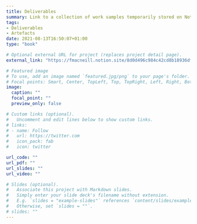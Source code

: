 ```yaml
---
title: Deliverables
summary: Link to a collection of work samples temporarily stored on Notions
tags: 
- Deliverables
- Artefacts
date: 2021-08-13T16:50:07+01:00
type: "book"

# Optional external URL for project (replaces project detail page).
external_link: "https://fmacneill.notion.site/8d0d496c984c42cd8b18936df0973fd5?v=6c9509c514db4637aac340cbdd62c0de"

# Featured image
# To use, add an image named `featured.jpg/png` to your page's folder.
# Focal points: Smart, Center, TopLeft, Top, TopRight, Left, Right, BottomLeft, Bottom, BottomRight.
image:
  caption: ""
  focal_point: ""
  preview_only: false

# Custom links (optional).
#   Uncomment and edit lines below to show custom links.
# links:
# - name: Follow
#   url: https://twitter.com
#   icon_pack: fab
#   icon: twitter

url_code: ""
url_pdf: ""
url_slides: ""
url_video: ""

# Slides (optional).
#   Associate this project with Markdown slides.
#   Simply enter your slide deck's filename without extension.
#   E.g. `slides = "example-slides"` references `content/slides/example-slides.md`.
#   Otherwise, set `slides = ""`.
# slides: ""
---
```

